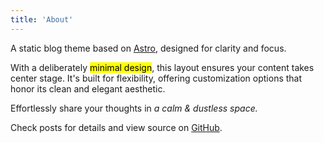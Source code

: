 ```yaml
---
title: 'About'
---
```


<!--
This content will be displayed at the top of the index page.
You can leave this empty if you don’t want to show any content.
-->

A static blog theme based on [Astro](https://astro.build), designed for clarity and focus.

With a deliberately <mark>minimal design</mark>, this layout ensures your content takes center stage. It's built for flexibility, offering customization options that honor its clean and elegant aesthetic.

Effortlessly share your thoughts in _a calm & dustless space._

Check posts for details and view source on [GitHub](https://github.com/the3ash/astro-chiri).